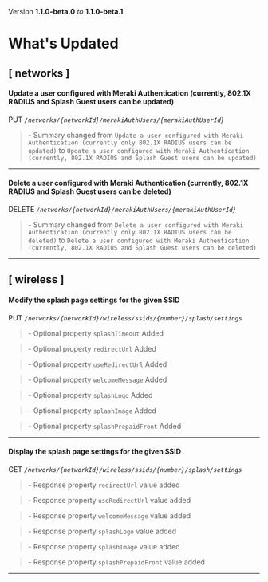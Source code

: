 Version **1.1.0-beta.0** _to_ **1.1.0-beta.1**

What's Updated
==============

\[ networks \]
--------------

#### Update a user configured with Meraki Authentication (currently, 802.1X RADIUS and Splash Guest users can be updated)

PUT _`/networks/{networkId}/merakiAuthUsers/{merakiAuthUserId}`_

> \- Summary changed from `Update a user configured with Meraki Authentication (currently only 802.1X RADIUS users can be updated)` to `Update a user configured with Meraki Authentication (currently, 802.1X RADIUS and Splash Guest users can be updated)`

* * *

#### Delete a user configured with Meraki Authentication (currently, 802.1X RADIUS and Splash Guest users can be deleted)

DELETE _`/networks/{networkId}/merakiAuthUsers/{merakiAuthUserId}`_

> \- Summary changed from `Delete a user configured with Meraki Authentication (currently only 802.1X RADIUS users can be deleted)` to `Delete a user configured with Meraki Authentication (currently, 802.1X RADIUS and Splash Guest users can be deleted)`

* * *

\[ wireless \]
--------------

#### Modify the splash page settings for the given SSID

PUT _`/networks/{networkId}/wireless/ssids/{number}/splash/settings`_

> \- Optional property `splashTimeout` Added

> \- Optional property `redirectUrl` Added

> \- Optional property `useRedirectUrl` Added

> \- Optional property `welcomeMessage` Added

> \- Optional property `splashLogo` Added

> \- Optional property `splashImage` Added

> \- Optional property `splashPrepaidFront` Added

* * *

#### Display the splash page settings for the given SSID

GET _`/networks/{networkId}/wireless/ssids/{number}/splash/settings`_

> \- Response property `redirectUrl` value added

> \- Response property `useRedirectUrl` value added

> \- Response property `welcomeMessage` value added

> \- Response property `splashLogo` value added

> \- Response property `splashImage` value added

> \- Response property `splashPrepaidFront` value added

* * *